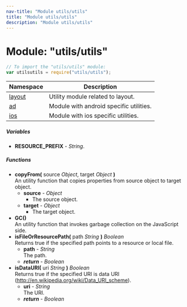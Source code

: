```yaml
---
nav-title: "Module utils/utils"
title: "Module utils/utils"
description: "Module utils/utils"
---
```

# Module: "utils/utils"

``` JavaScript
// To import the "utils/utils" module:
var utilsutils = require("utils/utils");
```

Namespace | Description
------|------------
[layout](../../utils/utils/layout/) | Utility module related to layout.
[ad](../../utils/utils/ad/) | Module with android specific utilities.
[ios](../../utils/utils/ios/) | Module with ios specific utilities.

##### Variables
 - **RESOURCE_PREFIX** - _String_.

##### Functions
 - **copyFrom(** source _Object_, target _Object_ **)**  
     An utility function that copies properties from source object to target object.
   - **source** - _Object_  
     - The source object.
   - **target** - _Object_  
     - The target object.
 - **GC()**  
     An utility function that invokes garbage collection on the JavaScript side.
 - **isFileOrResourcePath(** path _String_ **)** _Boolean_  
     Returns true if the specified path points to a resource or local file.
   - **path** - _String_  
     The path.
   - _**return**_ - _Boolean_
 - **isDataURI(** uri _String_ **)** _Boolean_  
     Returns true if the specified URI is data URI (http://en.wikipedia.org/wiki/Data_URI_scheme).
   - **uri** - _String_  
     The URI.
   - _**return**_ - _Boolean_